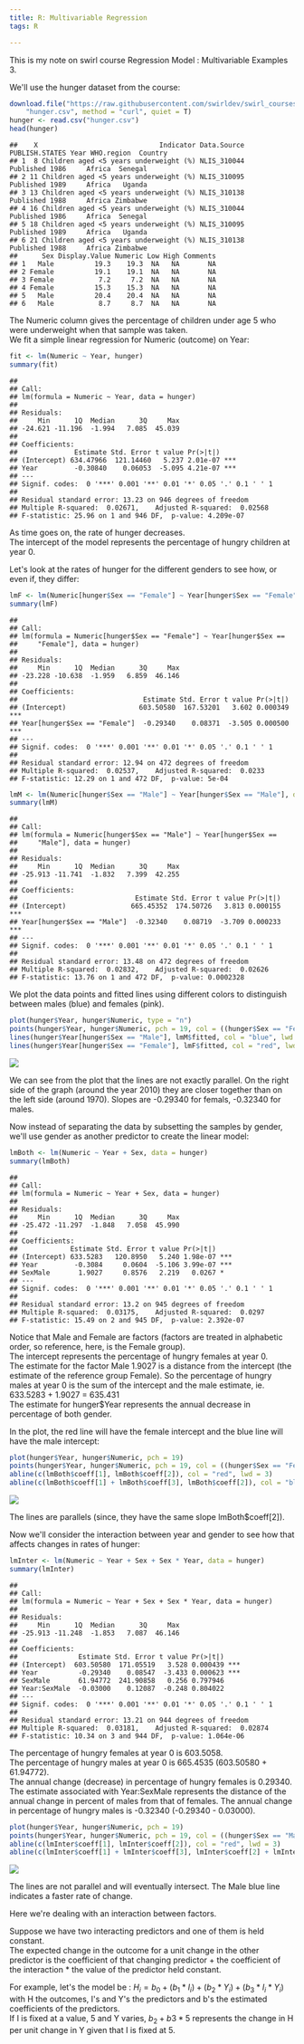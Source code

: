 ```yaml
---
title: R: Multivariable Regression
tags: R

---
```

<!-- BEGIN_SUMMARY -->
<!-- END_SUMMARY -->
This is my note on swirl course Regression Model : Multivariable Examples 3. 

We'll use the hunger dataset from the course:

```r
download.file("https://raw.githubusercontent.com/swirldev/swirl_courses/master/Regression_Models/MultiVar_Examples3/hunger.csv", 
    "hunger.csv", method = "curl", quiet = T)
hunger <- read.csv("hunger.csv")
head(hunger)
```

```
##    X                              Indicator Data.Source PUBLISH.STATES Year WHO.region  Country
## 1  8 Children aged <5 years underweight (%) NLIS_310044      Published 1986     Africa  Senegal
## 2 11 Children aged <5 years underweight (%) NLIS_310095      Published 1989     Africa   Uganda
## 3 13 Children aged <5 years underweight (%) NLIS_310138      Published 1988     Africa Zimbabwe
## 4 16 Children aged <5 years underweight (%) NLIS_310044      Published 1986     Africa  Senegal
## 5 18 Children aged <5 years underweight (%) NLIS_310095      Published 1989     Africa   Uganda
## 6 21 Children aged <5 years underweight (%) NLIS_310138      Published 1988     Africa Zimbabwe
##      Sex Display.Value Numeric Low High Comments
## 1   Male          19.3    19.3  NA   NA       NA
## 2 Female          19.1    19.1  NA   NA       NA
## 3 Female           7.2     7.2  NA   NA       NA
## 4 Female          15.3    15.3  NA   NA       NA
## 5   Male          20.4    20.4  NA   NA       NA
## 6   Male           8.7     8.7  NA   NA       NA
```

The Numeric column gives the percentage of children under age 5 who were underweight when that sample was taken.  
We fit a simple linear regression for Numeric (outcome) on Year:

```r
fit <- lm(Numeric ~ Year, hunger)
summary(fit)
```

```
## 
## Call:
## lm(formula = Numeric ~ Year, data = hunger)
## 
## Residuals:
##     Min      1Q  Median      3Q     Max 
## -24.621 -11.196  -1.994   7.085  45.039 
## 
## Coefficients:
##              Estimate Std. Error t value Pr(>|t|)    
## (Intercept) 634.47966  121.14460   5.237 2.01e-07 ***
## Year         -0.30840    0.06053  -5.095 4.21e-07 ***
## ---
## Signif. codes:  0 '***' 0.001 '**' 0.01 '*' 0.05 '.' 0.1 ' ' 1
## 
## Residual standard error: 13.23 on 946 degrees of freedom
## Multiple R-squared:  0.02671,	Adjusted R-squared:  0.02568 
## F-statistic: 25.96 on 1 and 946 DF,  p-value: 4.209e-07
```

As time goes on, the rate of hunger decreases.  
The intercept of the model represents the percentage of hungry children at year 0.  

Let's look at the rates of hunger for the different genders to see how, or even if, they differ:

```r
lmF <- lm(Numeric[hunger$Sex == "Female"] ~ Year[hunger$Sex == "Female"], data = hunger)
summary(lmF)
```

```
## 
## Call:
## lm(formula = Numeric[hunger$Sex == "Female"] ~ Year[hunger$Sex == 
##     "Female"], data = hunger)
## 
## Residuals:
##     Min      1Q  Median      3Q     Max 
## -23.228 -10.638  -1.959   6.859  46.146 
## 
## Coefficients:
##                               Estimate Std. Error t value Pr(>|t|)    
## (Intercept)                  603.50580  167.53201   3.602 0.000349 ***
## Year[hunger$Sex == "Female"]  -0.29340    0.08371  -3.505 0.000500 ***
## ---
## Signif. codes:  0 '***' 0.001 '**' 0.01 '*' 0.05 '.' 0.1 ' ' 1
## 
## Residual standard error: 12.94 on 472 degrees of freedom
## Multiple R-squared:  0.02537,	Adjusted R-squared:  0.0233 
## F-statistic: 12.29 on 1 and 472 DF,  p-value: 5e-04
```

```r
lmM <- lm(Numeric[hunger$Sex == "Male"] ~ Year[hunger$Sex == "Male"], data = hunger)
summary(lmM)
```

```
## 
## Call:
## lm(formula = Numeric[hunger$Sex == "Male"] ~ Year[hunger$Sex == 
##     "Male"], data = hunger)
## 
## Residuals:
##     Min      1Q  Median      3Q     Max 
## -25.913 -11.741  -1.832   7.399  42.255 
## 
## Coefficients:
##                             Estimate Std. Error t value Pr(>|t|)    
## (Intercept)                665.45352  174.50726   3.813 0.000155 ***
## Year[hunger$Sex == "Male"]  -0.32340    0.08719  -3.709 0.000233 ***
## ---
## Signif. codes:  0 '***' 0.001 '**' 0.01 '*' 0.05 '.' 0.1 ' ' 1
## 
## Residual standard error: 13.48 on 472 degrees of freedom
## Multiple R-squared:  0.02832,	Adjusted R-squared:  0.02626 
## F-statistic: 13.76 on 1 and 472 DF,  p-value: 0.0002328
```

We plot the data points and fitted lines using different colors to distinguish between males (blue) and females (pink).

```r
plot(hunger$Year, hunger$Numeric, type = "n")
points(hunger$Year, hunger$Numeric, pch = 19, col = ((hunger$Sex == "Female") * 1 + 125))
lines(hunger$Year[hunger$Sex == "Male"], lmM$fitted, col = "blue", lwd = 3)
lines(hunger$Year[hunger$Sex == "Female"], lmF$fitted, col = "red", lwd = 3)
```

<div class="rimage center"><img src="figure/multivariable-regression-4-1.png"/></div>

We can see from the plot that the lines are not exactly parallel. On the right side of the graph (around the year 2010) they are closer together than on the left side (around 1970). Slopes are -0.29340 for femals, -0.32340 for males.

Now instead of separating the data by subsetting the samples by gender, we'll use gender as another predictor to create the linear model:

```r
lmBoth <- lm(Numeric ~ Year + Sex, data = hunger)
summary(lmBoth)
```

```
## 
## Call:
## lm(formula = Numeric ~ Year + Sex, data = hunger)
## 
## Residuals:
##     Min      1Q  Median      3Q     Max 
## -25.472 -11.297  -1.848   7.058  45.990 
## 
## Coefficients:
##             Estimate Std. Error t value Pr(>|t|)    
## (Intercept) 633.5283   120.8950   5.240 1.98e-07 ***
## Year         -0.3084     0.0604  -5.106 3.99e-07 ***
## SexMale       1.9027     0.8576   2.219   0.0267 *  
## ---
## Signif. codes:  0 '***' 0.001 '**' 0.01 '*' 0.05 '.' 0.1 ' ' 1
## 
## Residual standard error: 13.2 on 945 degrees of freedom
## Multiple R-squared:  0.03175,	Adjusted R-squared:  0.0297 
## F-statistic: 15.49 on 2 and 945 DF,  p-value: 2.392e-07
```

Notice that Male and Female are factors (factors are treated in alphabetic order, so reference, here, is the Female group).  
The intercept represents the percentage of hungry females at year 0.  
The estimate for the factor Male 1.9027 is a distance from the intercept (the estimate of the reference group Female). So the percentage of hungry males at year 0 is the sum of the intercept and the male estimate, ie. 633.5283 + 1.9027 = 635.431  
The estimate for hunger$Year represents the annual decrease in percentage of both gender.

In the plot, the red line will have the female intercept and the  blue line will have the male intercept:


```r
plot(hunger$Year, hunger$Numeric, pch = 19)
points(hunger$Year, hunger$Numeric, pch = 19, col = ((hunger$Sex == "Female") * 1 + 125))
abline(c(lmBoth$coeff[1], lmBoth$coeff[2]), col = "red", lwd = 3)
abline(c(lmBoth$coeff[1] + lmBoth$coeff[3], lmBoth$coeff[2]), col = "blue", lwd = 3)
```

<div class="rimage center"><img src="figure/multivariable-regression-6-1.png"/></div>

The lines are parallels (since, they have the same slope lmBoth$coeff[2]).

Now we'll consider the interaction between year and gender to see how that affects changes in rates of hunger:

```r
lmInter <- lm(Numeric ~ Year + Sex + Sex * Year, data = hunger)
summary(lmInter)
```

```
## 
## Call:
## lm(formula = Numeric ~ Year + Sex + Sex * Year, data = hunger)
## 
## Residuals:
##     Min      1Q  Median      3Q     Max 
## -25.913 -11.248  -1.853   7.087  46.146 
## 
## Coefficients:
##               Estimate Std. Error t value Pr(>|t|)    
## (Intercept)  603.50580  171.05519   3.528 0.000439 ***
## Year          -0.29340    0.08547  -3.433 0.000623 ***
## SexMale       61.94772  241.90858   0.256 0.797946    
## Year:SexMale  -0.03000    0.12087  -0.248 0.804022    
## ---
## Signif. codes:  0 '***' 0.001 '**' 0.01 '*' 0.05 '.' 0.1 ' ' 1
## 
## Residual standard error: 13.21 on 944 degrees of freedom
## Multiple R-squared:  0.03181,	Adjusted R-squared:  0.02874 
## F-statistic: 10.34 on 3 and 944 DF,  p-value: 1.064e-06
```
The percentage of hungry females at year 0 is 603.5058.  
The percentage of hungry males at year 0 is 665.4535 (603.50580  + 61.94772).  
The annual change (decrease) in percentage of hungry females is 0.29340.  
The estimate associated with Year:SexMale represents the distance of the annual change in percent of males from that of females.
The annual change in percentage of hungry males is -0.32340 (-0.29340 - 0.03000).


```r
plot(hunger$Year, hunger$Numeric, pch = 19)
points(hunger$Year, hunger$Numeric, pch = 19, col = ((hunger$Sex == "Male") * 1 + 125))
abline(c(lmInter$coeff[1], lmInter$coeff[2]), col = "red", lwd = 3)
abline(c(lmInter$coeff[1] + lmInter$coeff[3], lmInter$coeff[2] + lmInter$coeff[4]), col = "blue", lwd = 3)
```

<div class="rimage center"><img src="figure/multivariable-regression-8-1.png"/></div>

The lines are not parallel and will eventually intersect. The Male blue line indicates a faster rate of change.

Here we're dealing with an interaction between factors.

Suppose we have two interacting predictors and one of them is held constant.  
The expected change in the outcome for a unit change in the other predictor is the coefficient of that changing predictor  + the coefficient of the interaction * the value of the predictor held constant.

For example, let's the model be : $H_i = b_0 + (b_1*I_i) + (b_2*Y_i)+ (b_3*I_i*Y_i)$ with H the outcomes, I's and Y's the predictors and b's the estimated coefficients of the predictors.  
If I is fixed at a value, 5 and Y varies, $b_2 + b3*5$ represents the change in H per unit change in Y given that I is fixed at 5.




